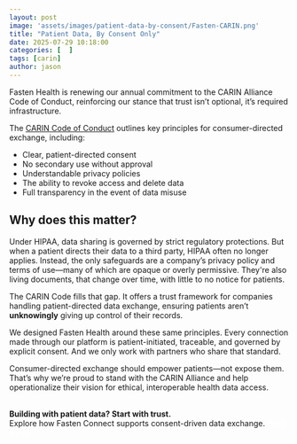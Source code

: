 ```yaml
---
layout: post
image: 'assets/images/patient-data-by-consent/Fasten-CARIN.png'
title: "Patient Data, By Consent Only"
date: 2025-07-29 10:18:00
categories: [  ]
tags: [carin]
author: jason
---
```


Fasten Health is renewing our annual commitment to the CARIN Alliance Code of Conduct, reinforcing our stance that trust 
isn’t optional, it’s required infrastructure.

The [CARIN Code of Conduct](https://cdn.prod.website-files.com/66635361bd8176cd6413cb12/66635361bd8176cd6413cbfb_CARIN_Code_of_Conduct_2023.pdf) 
outlines key principles for consumer-directed exchange, including:

- Clear, patient-directed consent
- No secondary use without approval
- Understandable privacy policies
- The ability to revoke access and delete data
- Full transparency in the event of data misuse

## Why does this matter?
Under HIPAA, data sharing is governed by strict regulatory protections. But when a patient directs their data to a third 
party, HIPAA often no longer applies. Instead, the only safeguards are a company’s privacy policy and terms of use—many of 
which are opaque or overly permissive. They're also living documents, that change over time, with little to no notice for patients.

The CARIN Code fills that gap. It offers a trust framework for companies handling patient-directed data exchange, ensuring 
patients aren’t **unknowingly** giving up control of their records.

We designed Fasten Health around these same principles. Every connection made through our platform is patient-initiated, 
traceable, and governed by explicit consent. And we only work with partners who share that standard.

Consumer-directed exchange should empower patients—not expose them. That’s why we’re proud to stand with the CARIN Alliance 
and help operationalize their vision for ethical, interoperable health data access.


<br/>
<div class="alert alert-secondary" role="alert">
    <i class="fa fa-info-circle"></i>
    <strong>Building with patient data? Start with trust.</strong><br/>
    Explore how Fasten Connect supports consent-driven data exchange. <a style="color:white; text-decoration: underline; font-weight: bold" href="https://calendly.com/jason-kulatunga/30min">Book a call</a>
</div>

